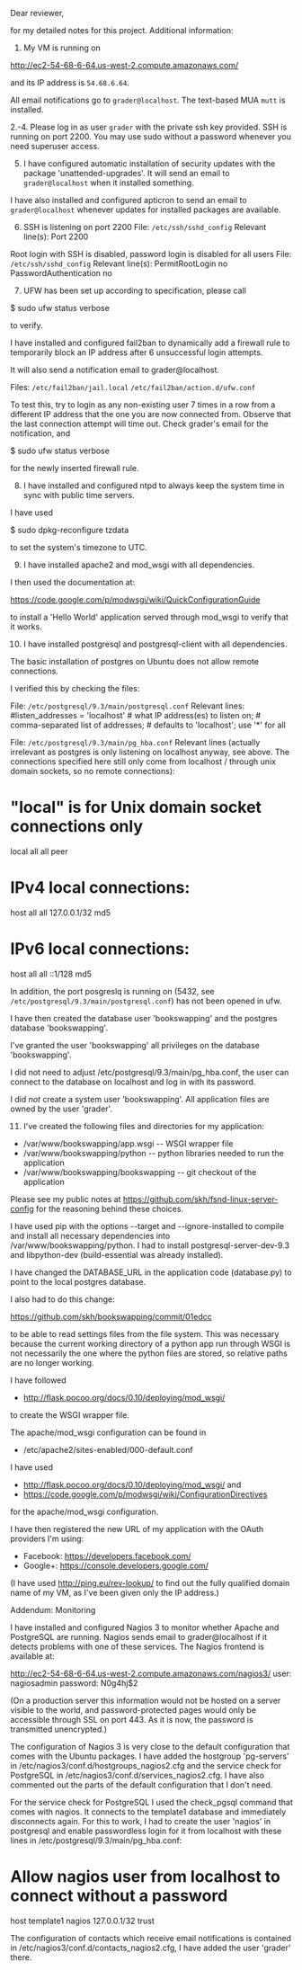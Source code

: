 Dear reviewer,

for my detailed notes for this project. Additional information:

1. My VM is running on

  http://ec2-54-68-6-64.us-west-2.compute.amazonaws.com/

and its IP address is `54.68.6.64`.

All email notifications go to `grader@localhost`. The text-based MUA `mutt`
is installed.

2.-4. Please log in as user `grader` with the private ssh key provided. SSH
is running on port 2200. You may use sudo without a password whenever you
need superuser access.

5. I have configured automatic installation of security updates with the
package 'unattended-upgrades'. It will send an email to `grader@localhost` when
it installed something.

I have also installed and configured apticron to send an email to
`grader@localhost` whenever updates for installed packages are available.

6. SSH is listening on port 2200
File: `/etc/ssh/sshd_config`
Relevant line(s):
  Port 2200

Root login with SSH is disabled, password login is disabled for all users
File: `/etc/ssh/sshd_config`
Relevant line(s):
  PermitRootLogin no
  PasswordAuthentication no

7. UFW has been set up according to specification, please call

  $ sudo ufw status verbose

to verify.

I have installed and configured fail2ban to dynamically add a firewall
rule to temporarily block an IP address after 6 unsuccessful login attempts.

It will also send a notification email to grader@localhost.

Files:
`/etc/fail2ban/jail.local`
`/etc/fail2ban/action.d/ufw.conf`

To test this, try to login as any non-existing user 7 times in a row from
a different IP address that the one you are now connected from. Observe that
the last connection attempt will time out. Check grader's email for the
notification, and

  $ sudo ufw status verbose

for the newly inserted firewall rule.

8. I have installed and configured ntpd to always keep the system time in sync
with public time servers.

I have used

  $ sudo dpkg-reconfigure tzdata

to set the system's timezone to UTC.

9. I have installed apache2 and mod_wsgi with all dependencies.

I then used the documentation at:

  https://code.google.com/p/modwsgi/wiki/QuickConfigurationGuide

to install a 'Hello World' application served through mod_wsgi to verify
that it works.

10. I have installed postgresql and postgresql-client with all dependencies.

The basic installation of postgres on Ubuntu does not allow remote connections.

I verified this by checking the files:

File:
`/etc/postgresql/9.3/main/postgresql.conf`
Relevant lines:
  #listen_addresses = 'localhost'         # what IP address(es) to listen on;
                                          # comma-separated list of addresses;
                                          # defaults to 'localhost'; use '*' for all

File:
`/etc/postgresql/9.3/main/pg_hba.conf`
Relevant lines (actually irrelevant as postgres is only listening on localhost
anyway, see above. The connections specified here still only come from
localhost / through unix domain sockets, so no remote connections):
  # "local" is for Unix domain socket connections only
  local   all             all                                     peer
  # IPv4 local connections:
  host    all             all             127.0.0.1/32            md5
  # IPv6 local connections:
  host    all             all             ::1/128                 md5

In addition, the port posgreslq is running on (5432, see `/etc/postgresql/9.3/main/postgresql.conf`) has not been opened in ufw.

I have then created the database user 'bookswapping' and the postgres database
'bookswapping'.

I've granted the user 'bookswapping' all privileges on the database
'bookswapping'.

I did not need to adjust /etc/postgresql/9.3/main/pg_hba.conf, the user
can connect to the database on localhost and log in with its password.

I did _not_ create a system user 'bookswapping'. All application files
are owned by the user 'grader'.

11. I've created the following files and directories for my application:

- /var/www/bookswapping/app.wsgi -- WSGI wrapper file
- /var/www/bookswapping/python -- python libraries needed to run the application
- /var/www/bookswapping/bookswapping -- git checkout of the application

Please see my public notes at https://github.com/skh/fsnd-linux-server-config
for the reasoning behind these choices.

I have used pip with the options --target and --ignore-installed to compile
and install all necessary dependencies into /var/www/bookswapping/python. I
had to install postgresql-server-dev-9.3 and libpython-dev (build-essential
was already installed).

I have changed the DATABASE_URL in the application code (database.py) to
point to the local postgres database.

I also had to do this change:

  https://github.com/skh/bookswapping/commit/01edcc

to be able to read settings files from the file system. This was necessary
because the current working directory of a python app run through WSGI is not
necessarily the one where the python files are stored, so relative paths are
no longer working.

I have followed

- http://flask.pocoo.org/docs/0.10/deploying/mod_wsgi/

to create the WSGI wrapper file.

The apache/mod_wsgi configuration can be found in

- /etc/apache2/sites-enabled/000-default.conf

I have used

- http://flask.pocoo.org/docs/0.10/deploying/mod_wsgi/ and
- https://code.google.com/p/modwsgi/wiki/ConfigurationDirectives

for the apache/mod_wsgi configuration.

I have then registered the new URL of my application with the OAuth providers
I'm using:

- Facebook: https://developers.facebook.com/
- Google+: https://console.developers.google.com/

(I have used http://ping.eu/rev-lookup/ to find out the fully qualified
domain name of my VM, as I've been given only the IP address.)

Addendum: Monitoring

I have installed and configured Nagios 3 to monitor whether Apache and
PostgreSQL are running. Nagios sends email to grader@localhost if it
detects problems with one of these services. The Nagios frontend is
available at:

  http://ec2-54-68-6-64.us-west-2.compute.amazonaws.com/nagios3/
  user: nagiosadmin
  password: N0g4hj$2

(On a production server this information would not be hosted on a server
visible to the world, and password-protected pages would only be accessible
through SSL on port 443. As it is now, the password is transmitted
unencrypted.)

The configuration of Nagios 3 is very close to the default configuration that
comes with the Ubuntu packages. I have added the hostgroup 'pg-servers' in
/etc/nagios3/conf.d/hostgroups_nagios2.cfg and the service check for
PostgreSQL in /etc/nagios3/conf.d/services_nagios2.cfg. I have also commented
out the parts of the default configuration that I don't need.

For the service check for PostgreSQL I used the check_pgsql command that
comes with nagios. It connects to the template1 database and immediately
disconnects again. For this to work, I had to create the user 'nagios'
in postgresql and enable passwordless login for it from localhost with these
lines in /etc/postgresql/9.3/main/pg_hba.conf:

# Allow nagios user from localhost to connect without a password
host    template1       nagios          127.0.0.1/32            trust

The configuration of contacts which receive email notifications is contained
in /etc/nagios3/conf.d/contacts_nagios2.cfg, I have added the user 'grader'
there.
